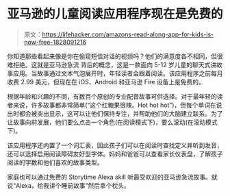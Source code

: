 # 亚马逊的儿童阅读应用程序现在是免费的

> 原文：<https://lifehacker.com/amazons-read-along-app-for-kids-is-now-free-1828091216>

你知道那些看起来像是你在偷窥短信对话的视频吗？他们的满意度各不相同，但很难拒绝。这就是亚马逊急流 背后的概念，这是一款面向 5-12 岁儿童的聊天式讲故事应用。当故事通过文本气泡展开时，年轻读者会跟着阅读。该应用程序之前每月收费 2.99 美元，但现在在 iOS、Android 和亚马逊 Fire 设备上是免费的。



根据年龄和兴趣的不同，有数百个原创的专业配音故事可供选择。对于最年轻的读者来说，许多故事都非常简单(“这个红糖果很辣。Hot hot hot”)，但每个单词在说出时都会被突出显示，这可以让他们保持专注，并帮助他们的大脑建立联系。为了让故事向前发展，他们要么点击一个角色(在阅读模式下)，要么滚动(在滚动模式下)。

该应用程序还内置了一个词汇表，因此孩子们可以在阅读时查找定义并听到发音，还可以选择启用阅读障碍友好型字体。妈妈和爸爸可以查看家长仪表盘，了解孩子阅读的字数和他们喜欢的故事类型。

家庭也可以通过免费的 Storytime Alexa skill 听最受欢迎的亚马逊急流故事。就说“Alexa，给我讲个睡前故事”然后拿个枕头。